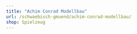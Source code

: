 ```yaml
---
title: "Achim Conrad Modellbau"
url: /schwaebisch-gmuend/achim-conrad-modellbau/
shop: Spielzeug
---
```

